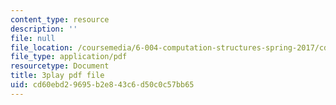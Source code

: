 ```yaml
---
content_type: resource
description: ''
file: null
file_location: /coursemedia/6-004-computation-structures-spring-2017/cd60ebd29695b2e843c6d50c0c57bb65_MpJe7SMzi0E.pdf
file_type: application/pdf
resourcetype: Document
title: 3play pdf file
uid: cd60ebd2-9695-b2e8-43c6-d50c0c57bb65
---
```

